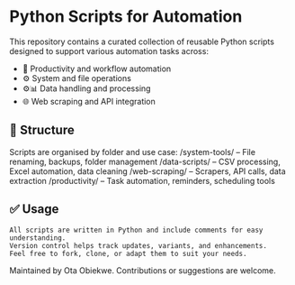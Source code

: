 # Python Scripts for Automation

This repository contains a curated collection of reusable Python scripts designed to support various automation tasks across:
- 🧠 Productivity and workflow automation
- ⚙️ System and file operations
- ⚙️📊 Data handling and processing
- 🌐 Web scraping and API integration

## 🔖 Structure

Scripts are organised by folder and use case:
    /system-tools/ – File renaming, backups, folder management
    /data-scripts/ – CSV processing, Excel automation, data cleaning
    /web-scraping/ – Scrapers, API calls, data extraction
    /productivity/ – Task automation, reminders, scheduling tools

## ✅ Usage

    All scripts are written in Python and include comments for easy understanding.
    Version control helps track updates, variants, and enhancements.
    Feel free to fork, clone, or adapt them to suit your needs.

Maintained by Ota Obiekwe. Contributions or suggestions are welcome.
